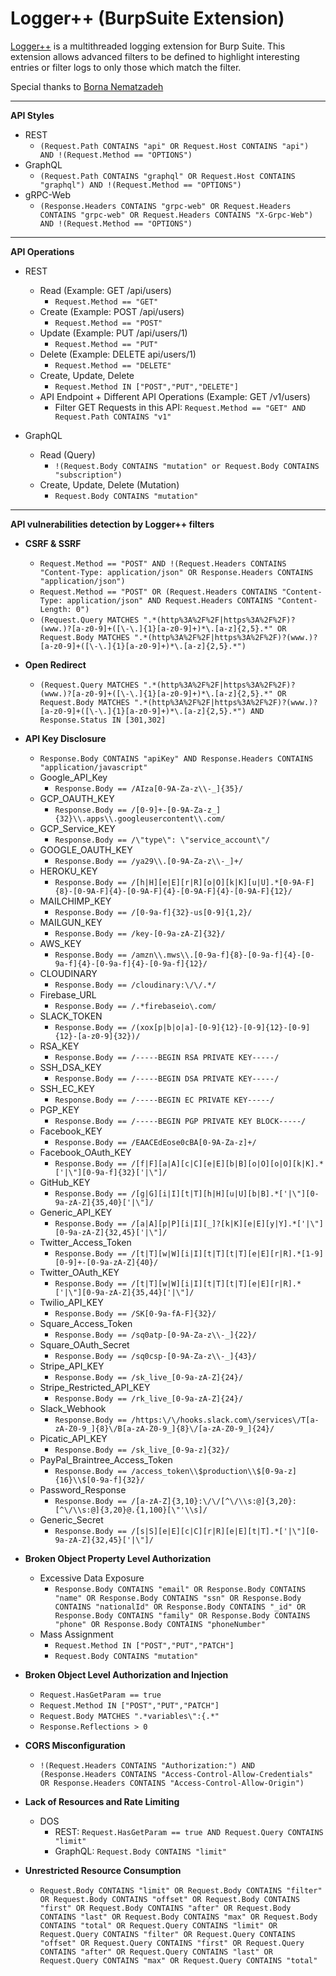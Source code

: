 # Logger++ (BurpSuite Extension)
[Logger++](https://portswigger.net/bappstore/470b7057b86f41c396a97903377f3d81) is a multithreaded logging extension for Burp Suite. This extension allows advanced filters to be defined to highlight interesting entries or filter logs to only those which match the filter.

Special thanks to [Borna Nematzadeh](https://github.com/bnematzadeh/LoggerPlusPlus-API-Filters)

-----
**API Styles**
* REST
   * `(Request.Path CONTAINS "api" OR Request.Host CONTAINS "api") AND !(Request.Method == "OPTIONS")`
* GraphQL
   * `(Request.Path CONTAINS "graphql" OR Request.Host CONTAINS "graphql") AND !(Request.Method == "OPTIONS")`
* gRPC-Web
   * `(Response.Headers CONTAINS "grpc-web" OR Request.Headers CONTAINS "grpc-web" OR Request.Headers CONTAINS "X-Grpc-Web") AND !(Request.Method == "OPTIONS") `
-----
**API Operations**
* REST
  * Read (Example: GET /api/users)
    * `Request.Method == "GET"`
  * Create (Example: POST /api/users)
    * `Request.Method == "POST"`
  * Update (Example: PUT /api/users/1)
    * `Request.Method == "PUT"`
  * Delete (Example: DELETE api/users/1)
    * `Request.Method == "DELETE"`
  * Create, Update, Delete
    * `Request.Method IN ["POST","PUT","DELETE"]`
  * API Endpoint + Different API Operations (Example: GET /v1/users)
    * Filter GET Requests in this API: `Request.Method == "GET" AND Request.Path CONTAINS "v1"`
 
* GraphQL
  * Read (Query)
    * `!(Request.Body CONTAINS "mutation" or Request.Body CONTAINS "subscription")`
  * Create, Update, Delete (Mutation)
    * `Request.Body CONTAINS "mutation"`
-----
**API vulnerabilities detection by Logger++ filters**

* **CSRF & SSRF**
  * `Request.Method == "POST" AND !(Request.Headers CONTAINS "Content-Type: application/json" OR Response.Headers CONTAINS "application/json")`
  * `Request.Method == "POST" OR (Request.Headers CONTAINS "Content-Type: application/json" AND Request.Headers CONTAINS "Content-Length: 0")`
  * `(Request.Query MATCHES ".*(http%3A%2F%2F|https%3A%2F%2F)?(www.)?[a-z0-9]+([\-\.]{1}[a-z0-9]+)*\.[a-z]{2,5}.*" OR Request.Body MATCHES ".*(http%3A%2F%2F|https%3A%2F%2F)?(www.)?[a-z0-9]+([\-\.]{1}[a-z0-9]+)*\.[a-z]{2,5}.*")`
* **Open Redirect**
  * `(Request.Query MATCHES ".*(http%3A%2F%2F|https%3A%2F%2F)?(www.)?[a-z0-9]+([\-\.]{1}[a-z0-9]+)*\.[a-z]{2,5}.*" OR Request.Body MATCHES ".*(http%3A%2F%2F|https%3A%2F%2F)?(www.)?[a-z0-9]+([\-\.]{1}[a-z0-9]+)*\.[a-z]{2,5}.*") AND Response.Status IN [301,302]`
* **API Key Disclosure**
  * `Response.Body CONTAINS "apiKey" AND Response.Headers CONTAINS "application/javascript"`
  * Google_API_Key
    * `Response.Body == /AIza[0-9A-Za-z\\-_]{35}/`
  * GCP_OAUTH_KEY
    * `Response.Body == /[0-9]+-[0-9A-Za-z_]{32}\\.apps\\.googleusercontent\\.com/`
  * GCP_Service_KEY
    * `Response.Body == /\"type\": \"service_account\"/`
  * GOOGLE_OAUTH_KEY
    * `Response.Body == /ya29\\.[0-9A-Za-z\\-_]+/`
  * HEROKU_KEY
    * `Response.Body == /[h|H][e|E][r|R][o|O][k|K][u|U].*[0-9A-F]{8}-[0-9A-F]{4}-[0-9A-F]{4}-[0-9A-F]{4}-[0-9A-F]{12}/`
  * MAILCHIMP_KEY
    * `Response.Body == /[0-9a-f]{32}-us[0-9]{1,2}/`
  * MAILGUN_KEY
    * `Response.Body == /key-[0-9a-zA-Z]{32}/`
  * AWS_KEY
    * `Response.Body == /amzn\\.mws\\.[0-9a-f]{8}-[0-9a-f]{4}-[0-9a-f]{4}-[0-9a-f]{4}-[0-9a-f]{12}/`
  * CLOUDINARY
    * `Response.Body == /cloudinary:\/\/.*/`
  * Firebase_URL
    * `Response.Body == /.*firebaseio\.com/`
  * SLACK_TOKEN
    * `Response.Body == /(xox[p|b|o|a]-[0-9]{12}-[0-9]{12}-[0-9]{12}-[a-z0-9]{32})/`
  * RSA_KEY
    * `Response.Body == /-----BEGIN RSA PRIVATE KEY-----/`
  * SSH_DSA_KEY
    * `Response.Body == /-----BEGIN DSA PRIVATE KEY-----/`
  * SSH_EC_KEY
    * `Response.Body == /-----BEGIN EC PRIVATE KEY-----/`
  * PGP_KEY
    * `Response.Body == /-----BEGIN PGP PRIVATE KEY BLOCK-----/`
  * Facebook_KEY
    * `Response.Body == /EAACEdEose0cBA[0-9A-Za-z]+/`
  * Facebook_OAuth_KEY
    * `Response.Body == /[f|F][a|A][c|C][e|E][b|B][o|O][o|O][k|K].*['|\"][0-9a-f]{32}['|\"]/`
  * GitHub_KEY
    * `Response.Body == /[g|G][i|I][t|T][h|H][u|U][b|B].*['|\"][0-9a-zA-Z]{35,40}['|\"]/`
  * Generic_API_KEY
    * `Response.Body == /[a|A][p|P][i|I][_]?[k|K][e|E][y|Y].*['|\"][0-9a-zA-Z]{32,45}['|\"]/`
  * Twitter_Access_Token
    * `Response.Body == /[t|T][w|W][i|I][t|T][t|T][e|E][r|R].*[1-9][0-9]+-[0-9a-zA-Z]{40}/`
  * Twitter_OAuth_KEY
    * `Response.Body == /[t|T][w|W][i|I][t|T][t|T][e|E][r|R].*['|\"][0-9a-zA-Z]{35,44}['|\"]/`
  * Twilio_API_KEY
    * `Response.Body == /SK[0-9a-fA-F]{32}/`
  * Square_Access_Token
    * `Response.Body == /sq0atp-[0-9A-Za-z\\-_]{22}/`
  * Square_OAuth_Secret
    * `Response.Body == /sq0csp-[0-9A-Za-z\\-_]{43}/`
  * Stripe_API_KEY
    * `Response.Body == /sk_live_[0-9a-zA-Z]{24}/`
  * Stripe_Restricted_API_KEY
    * `Response.Body == /rk_live_[0-9a-zA-Z]{24}/`
  * Slack_Webhook
    * `Response.Body == /https:\/\/hooks.slack.com\/services\/T[a-zA-Z0-9_]{8}\/B[a-zA-Z0-9_]{8}\/[a-zA-Z0-9_]{24}/`
  * Picatic_API_KEY
    * `Response.Body == /sk_live_[0-9a-z]{32}/`
  * PayPal_Braintree_Access_Token
    * `Response.Body == /access_token\\$production\\$[0-9a-z]{16}\\$[0-9a-f]{32}/`
  * Password_Response
    * `Response.Body == /[a-zA-Z]{3,10}:\/\/[^\/\\s:@]{3,20}:[^\/\\s:@]{3,20}@.{1,100}[\"'\\s]/`
  * Generic_Secret
    * `Response.Body == /[s|S][e|E][c|C][r|R][e|E][t|T].*['|\"][0-9a-zA-Z]{32,45}['|\"]/`
 
* **Broken Object Property Level Authorization**
  * Excessive Data Exposure
    * `Response.Body CONTAINS "email" OR Response.Body CONTAINS "name" OR Response.Body CONTAINS "ssn" OR Response.Body CONTAINS "nationalId" OR Response.Body CONTAINS "_id" OR Response.Body CONTAINS "family" OR Response.Body CONTAINS "phone" OR Response.Body CONTAINS "phoneNumber"`
  * Mass Assignment
    * `Request.Method IN ["POST","PUT","PATCH"]`
    * `Request.Body CONTAINS "mutation"`
* **Broken Object Level Authorization and Injection**
  * `Request.HasGetParam == true`
  * `Request.Method IN ["POST","PUT","PATCH"]`
  * `Request.Body MATCHES ".*variables\":{.*"`
  * `Response.Reflections > 0`
* **CORS Misconfiguration**
  * `!(Request.Headers CONTAINS "Authorization:") AND (Response.Headers CONTAINS "Access-Control-Allow-Credentials" OR Response.Headers CONTAINS "Access-Control-Allow-Origin")`  
* **Lack of Resources and Rate Limiting**
  * DOS
    * REST: `Request.HasGetParam == true AND Request.Query CONTAINS "limit"`
    * GraphQL: `Request.Body CONTAINS "limit"`
* **Unrestricted Resource Consumption**
  * `Request.Body CONTAINS "limit" OR Request.Body CONTAINS "filter" OR Request.Body CONTAINS "offset" OR Request.Body CONTAINS "first" OR Request.Body CONTAINS "after" OR Request.Body CONTAINS "last" OR Request.Body CONTAINS "max" OR Request.Body CONTAINS "total" OR Request.Query CONTAINS "limit" OR Request.Query CONTAINS "filter" OR Request.Query CONTAINS "offset" OR Request.Query CONTAINS "first" OR Request.Query CONTAINS "after" OR Request.Query CONTAINS "last" OR Request.Query CONTAINS "max" OR Request.Query CONTAINS "total"`

